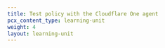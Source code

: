 ```yaml
---
title: Test policy with the Cloudflare One agent
pcx_content_type: learning-unit
weight: 4
layout: learning-unit
---
```

